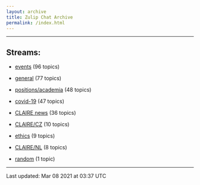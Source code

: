 ```yaml
---
layout: archive
title: Zulip Chat Archive
permalink: /index.html
---
```


---

## Streams:

* [events](stream/201207-events/index.html) (96 topics)

* [general](stream/201199-general/index.html) (77 topics)

* [positions/academia](stream/203258-positions/academia/index.html) (48 topics)

* [covid-19](stream/226112-covid-19/index.html) (47 topics)

* [CLAIRE news](stream/201957-CLAIRE-news/index.html) (36 topics)

* [CLAIRE/CZ](stream/203399-CLAIRE/CZ/index.html) (10 topics)

* [ethics](stream/228366-ethics/index.html) (9 topics)

* [CLAIRE/NL](stream/203255-CLAIRE/NL/index.html) (8 topics)

* [random](stream/202125-random/index.html) (1 topic)

<hr><p>Last updated: Mar 08 2021 at 03:37 UTC</p>